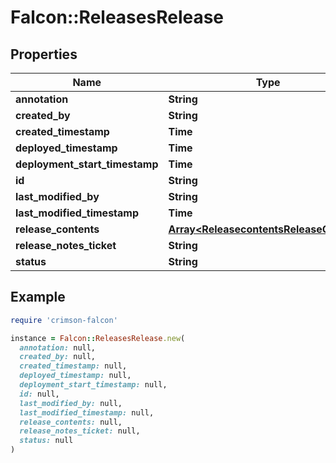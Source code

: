# Falcon::ReleasesRelease

## Properties

| Name | Type | Description | Notes |
| ---- | ---- | ----------- | ----- |
| **annotation** | **String** |  | [optional] |
| **created_by** | **String** |  | [optional] |
| **created_timestamp** | **Time** |  |  |
| **deployed_timestamp** | **Time** |  | [optional] |
| **deployment_start_timestamp** | **Time** |  | [optional] |
| **id** | **String** |  |  |
| **last_modified_by** | **String** |  | [optional] |
| **last_modified_timestamp** | **Time** |  | [optional] |
| **release_contents** | [**Array&lt;ReleasecontentsReleaseContent&gt;**](ReleasecontentsReleaseContent.md) |  |  |
| **release_notes_ticket** | **String** |  | [optional] |
| **status** | **String** |  |  |

## Example

```ruby
require 'crimson-falcon'

instance = Falcon::ReleasesRelease.new(
  annotation: null,
  created_by: null,
  created_timestamp: null,
  deployed_timestamp: null,
  deployment_start_timestamp: null,
  id: null,
  last_modified_by: null,
  last_modified_timestamp: null,
  release_contents: null,
  release_notes_ticket: null,
  status: null
)
```

